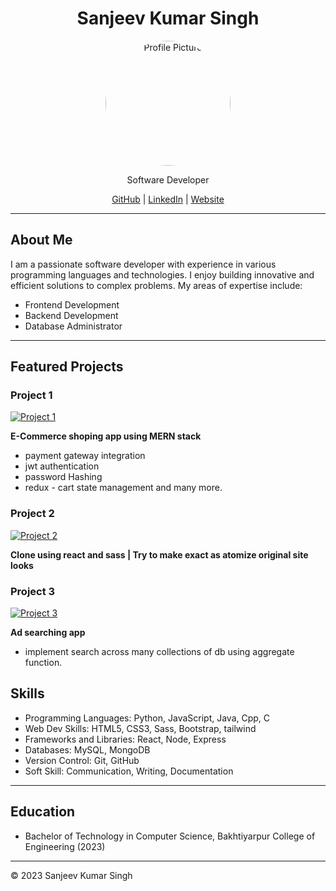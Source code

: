 # <center style="display: block; margin: 0 auto;">Sanjeev Kumar Singh</center>

<p align="center">
  <a href="https://github.com/sanjeev567">
    <img src="https://i.postimg.cc/DfJgxGQw/212139585-3039558919658880-4549940087433703499-n.jpg" alt="Profile Picture" width="200" height="200" style="display: block; margin: 0 auto; border-radius: 50%;">
  </a>
</p>

<p align="center">Software Developer</p>

<p align="center">
  <a href="https://github.com/sanjeev567">GitHub</a> |
  <a href="https://linkedin.com/in/sanjeev-singh-8feb/">LinkedIn</a> |
  <a href="https://portfolio-sanjeev.netlify.app">Website</a>
</p>

---

## About Me

I am a passionate software developer with experience in various programming languages and technologies. I enjoy building innovative and efficient solutions to complex problems. My areas of expertise include:

- Frontend Development
- Backend Development
- Database Administrator

---

## Featured Projects

### Project 1

[![Project 1](https://i.postimg.cc/MHhpGVc5/p1.png)](https://github.com/sanjeev567/Mern-Ecommerce)

**E-Commerce shoping app using MERN stack**

- payment gateway integration
- jwt authentication
- password Hashing
- redux - cart state management and many more.

### Project 2

[![Project 2](https://i.postimg.cc/DwQw2W7Q/p2.png)](https://github.com/sanjeev567/atomize-clone)

**Clone using react and sass | Try to make exact as atomize original site looks**

### Project 3

[![Project 3](https://i.postimg.cc/PqtrNtqg/p3.png)](https://github.com/sanjeev567/sanjeevsingh)

**Ad searching app**

- implement search across many collections of db using aggregate function.

## Skills

- Programming Languages: Python, JavaScript, Java, Cpp, C
- Web Dev Skills: HTML5, CSS3, Sass, Bootstrap, tailwind
- Frameworks and Libraries: React, Node, Express
- Databases: MySQL, MongoDB
- Version Control: Git, GitHub
- Soft Skill: Communication, Writing, Documentation

---

## Education

- Bachelor of Technology in Computer Science, Bakhtiyarpur College of Engineering (2023)

---

<div style="display: block; margin: 0 auto;">
  <p>&copy; 2023 Sanjeev Kumar Singh</p>
</div>
